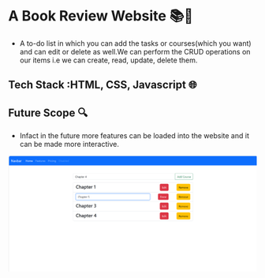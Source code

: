 # A Book Review Website  📚🌟
- A to-do list in which you can add the tasks or courses(which you want) and can edit or delete as well.We can perform the CRUD operations on our items i.e we can create, read, update, delete them.

## Tech Stack :HTML, CSS, Javascript  🌐
  
## Future Scope 🔍
- Infact in the future more features can be loaded into the website and it can be made more interactive.

![Alt text](<Screenshot 2023-10-24 121418.png>)